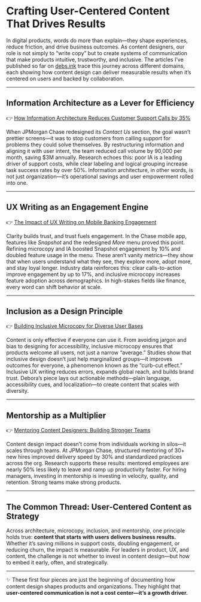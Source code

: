# Crafting User-Centered Content That Drives Results

In digital products, words do more than explain—they shape experiences, reduce friction, and drive business outcomes. As content designers, our role is not simply to “write copy” but to create systems of communication that make products intuitive, trustworthy, and inclusive. The articles I’ve published so far on [debs.ink](https://debs.ink) trace this journey across different domains, each showing how content design can deliver measurable results when it’s centered on users and backed by collaboration.

---

## Information Architecture as a Lever for Efficiency  
👉 [How Information Architecture Reduces Customer Support Calls by 35%](https://debs.ink/blog-information-architecture-support.html)  

When JPMorgan Chase redesigned its *Contact Us* section, the goal wasn’t prettier screens—it was to stop customers from calling support for problems they could solve themselves. By restructuring information and aligning it with user intent, the team reduced call volume by 90,000 per month, saving $3M annually. Research echoes this: poor IA is a leading driver of support costs, while clear labeling and logical grouping increase task success rates by over 50%. Information architecture, in other words, is not just organization—it’s operational savings and user empowerment rolled into one.

---

## UX Writing as an Engagement Engine  
👉 [The Impact of UX Writing on Mobile Banking Engagement](https://debs.ink/blog-ux-writing-mobile-banking.html)  

Clarity builds trust, and trust fuels engagement. In the Chase mobile app, features like *Snapshot* and the redesigned *More* menu proved this point. Refining microcopy and IA boosted Snapshot engagement by 10% and doubled feature usage in the menu. These aren’t vanity metrics—they show that when users understand what they see, they explore more, adopt more, and stay loyal longer. Industry data reinforces this: clear calls-to-action improve engagement by up to 17%, and inclusive microcopy increases feature adoption across demographics. In high-stakes fields like finance, every word can shift behavior at scale.

---

## Inclusion as a Design Principle  
👉 [Building Inclusive Microcopy for Diverse User Bases](https://debs.ink/blog-inclusive-microcopy.html)  

Content is only effective if everyone can use it. From avoiding jargon and bias to designing for accessibility, inclusive microcopy ensures that products welcome all users, not just a narrow “average.” Studies show that inclusive design doesn’t just help marginalized groups—it improves outcomes for everyone, a phenomenon known as the “curb-cut effect.” Inclusive UX writing reduces errors, expands global reach, and builds brand trust. Debora’s piece lays out actionable methods—plain language, accessibility cues, and localization—to create content that scales with diversity.

---

## Mentorship as a Multiplier  
👉 [Mentoring Content Designers: Building Stronger Teams](https://debs.ink/blog-mentoring-content-designers.html)  

Content design impact doesn’t come from individuals working in silos—it scales through teams. At JPMorgan Chase, structured mentoring of 30+ new hires improved delivery speed by 30% and standardized practices across the org. Research supports these results: mentored employees are nearly 50% less likely to leave and ramp up productivity faster. For hiring managers, investing in mentorship is investing in velocity, quality, and retention. Strong teams make strong products.

---

## The Common Thread: User-Centered Content as Strategy  

Across architecture, microcopy, inclusion, and mentorship, one principle holds true: **content that starts with users delivers business results.** Whether it’s saving millions in support costs, doubling engagement, or reducing churn, the impact is measurable. For leaders in product, UX, and content, the challenge is not whether to invest in content design—but how to embed it early, often, and strategically.  

---

✨ These first four pieces are just the beginning of documenting how content design shapes products and organizations. They highlight that **user-centered communication is not a cost center—it’s a growth driver.**

